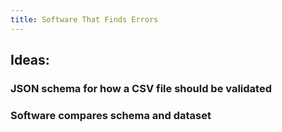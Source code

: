```yaml
---
title: Software That Finds Errors
---
```


## Ideas:
### JSON schema for how a CSV file should be validated
### Software compares schema and dataset
